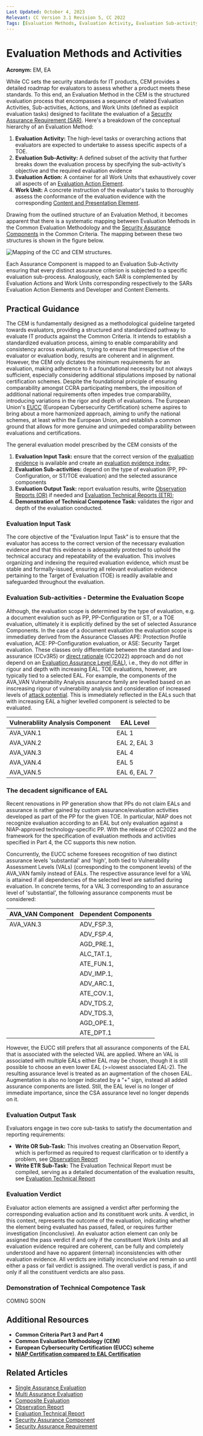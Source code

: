 ```yaml
---
Last Updated: October 4, 2023
Relevant: CC Version 3.1 Revision 5, CC 2022
Tags: [Evaluation Methods, Evaluation Activity, Evaluation Sub-activity, Evaluation Action, Work Unit, Evaluation Process, General Evaluation Model, Evaluation Input Task, Evaluation Output Task, Demonstration of Technical Competence Task, Evaluation Verdict, Evaluation Results, CEM]
---
```


# Evaluation Methods and Activities

**Acronym:** EM, EA

While CC sets the security standards for IT products, CEM provides a detailed roadmap for evaluators to assess whether a product meets these standards. To this end, an Evaluation Method in the CEM is the structured evaluation process that encompasses a sequence of related Evaluation Activities, Sub-activities, Actions, and Work Units (defined as explicit evaluation tasks) designed to facilitate the evaluation of a [Security Assurance Requirement (SAR)](./SecurityAssuranceRequirement.md). Here's a breakdown of the conceptual hierarchy of an Evaluation Method:

1. **Evaluation Activity:** The high-level tasks or overarching actions that evaluators are expected to undertake to assess specific aspects of a TOE. 
2. **Evaluation Sub-Activity:** A defined subset of the activity that further breaks down the evaluation process by specifying the sub-activity's objective and the required evaluation evidence 
3. **Evaluation Action:** A container for all Work Units that exhaustively cover all aspects of an [Evaluation Action Element](./SecurityAssuranceRequirement.md). 
4. **Work Unit:** A concrete instruction of the evaluator's tasks to thoroughly assess the conformance of the evaluation evidence with the corresponding [Content and Presentation Element](./SecurityAssuranceRequirement.md).

Drawing from the outlined structure of an Evaluation Method, it becomes apparent that there is a systematic mapping between Evaluation Methods in the Common Evaluation Methodology and the [Security Assurance Components](./SecurityComponent.md) in the Common Criteria. The mapping between these two structures is shown in the figure below.

![Mapping of the CC and CEM structures.](./_figures/MappingCCtoCEM.png)

Each Assurance Component is mapped to an Evaluation Sub-Activity ensuring that every distinct assurance criterion is subjected to a specific evaluation sub-process. Analogously, each SAR is complemented by Evaluation Actions and Work Units corresponding respectively to the SARs Evaluation Action Elements and Developer and Content Elements.

## Practical Guidance

The CEM is fundamentally designed as a methodological guideline targeted towards evaluators, providing a structured and standardized pathway to evaluate IT products against the Common Criteria. It intends to establish a standardized evaluation process, aiming to enable comparability and consistency across evaluations, trying to ensure that irrespective of the evaluator or evaluation body, results are coherent and in alignment. However, the CEM only dictates the minimum requirements for an evaluation, making adherence to it a foundational necessity but not always sufficient, especially considering additional stipulations imposed by national certification schemes. Despite the foundational principle of ensuring comparability amongst CCRA participating members, the imposition of additional national requirements often impedes true comparability, introducing variations in the rigor and depth of evaluations. The European Union's [EUCC](./EUCC.md) (European Cybersecurity Certification) scheme aspires to bring about a more harmonized approach, aiming to unify the national schemes, at least within the European Union, and establish a common ground that allows for more genuine and unimpeded comparability between evaluations and certifications.

The general evaluation model prescribed by the CEM consists of the 
1. **Evaluation Input Task:** ensure that the correct version of the [evaluation evidence](./EvaluationEvidence.md) is available and create an [evaluation evidence index](./EvaluationEvidenceIndex.md);
2. **Evaluation Sub-activities:** depend on the type of evaluation (PP, PP-Configuration, or ST/TOE evaluation) and the selected assurance components
3. **Evaluation Output Task:** report evaluation results, write [Observation Reports (OR)](./ObservationReport.md) if needed and [Evaluation Technical Reports (ETR)](./EvaluationTechnicalReport.md);
4. **Demonstration of Technical Compotence Task:** validates the rigor and depth of the evaluation conducted. 

### Evaluation Input Task

The core objective of the "Evaluation Input Task" is to ensure that the evaluator has access to the correct version of the necessary evaluation evidence and that this evidence is adequately protected to uphold the technical accuracy and repeatability of the evaluation. This involves organizing and indexing the required evaluation evidence, which must be stable and formally-issued, ensuring all relevant evaluation evidence pertaining to the Target of Evaluation (TOE) is readily available and safeguarded throughout the evaluation.

### Evaluation Sub-activities - Determine the Evaluation Scope

Although, the evaluation scope is determined by the type of evaluation, e.g. a document evalution such as PP, PP-Configuration or ST, or a TOE evaluation, ultimately it is explicitly defined by the set of selected Assurance Components. In the case of a document evaluation the evaluation scope is immediatley derived from the Assurance Classes APE: Protection Profile evaluation, ACE: PP-Configuration evaluation, or ASE: Security Target evaluation. These classes only differentiate between the standard and low-assurance (CCv3R5) or [direct rationale](./DirectRationale.md) (CC2022) approach and do not depend on an [Evaluation Assurance Level (EAL)](./EvaluationAssuranceLevel.md), i.e., they do not differ in rigour and depth with increasing EAL. TOE evaluations, however, are typically tied to a selected EAL. For example, the components of the AVA_VAN Vulnerability Analysis assurance family are levelled based on an inscreasing rigour of vulnerability analysis and consideration of increased levels of [attack potential](./AttackPotential.md). This is immediately reflected in the EALs such that with increasing EAL a higher levelled component is selected to be evaluated.

Vulnerabliity Analysis Component | EAL Level
--- | ---
AVA_VAN.1 | EAL 1
AVA_VAN.2 | EAL 2, EAL 3
AVA_VAN.3 | EAL 4
AVA_VAN.4 | EAL 5
AVA_VAN.5 | EAL 6, EAL 7

### The decadent significance of EAL

Recent renovations in PP generation show that PPs do not claim EALs and assurance is rather gained by custom assurance/evaluation activities developed as part of the PP for the given TOE. In particular, NIAP does not recognize evaluation according to an EAL but only evaluation against a NIAP-approved technology-specific PP. With the release of CC2022 and the framework for the specification of evaluation methods and activities specified in Part 4, the CC supports this new notion.

Concurrently, the EUCC scheme foresees recognition of two distinct assurance levels 'substantial' and 'high', both tied to Vulnerability Assessment Levels (VALs) (corresponding to the component levels) of the AVA_VAN family instead of EALs. The respective assurance level for a VAL is attained if all dependencies of the selected level are satisfied during evaluation. In concrete terms, for a VAL 3 corresponding to an assurance level of 'substantial', the following assurance components must be considered:

AVA_VAN Component | Dependent Components
--- | ---
AVA_VAN.3 | ADV_FSP.3, 
| | ADV_FSP.4, 
| | AGD_PRE.1, 
| | ALC_TAT.1, 
| | ATE_FUN.1, 
| | ADV_IMP.1, 
| | ADV_ARC.1, 
| | ATE_COV.1, 
| | ADV_TDS.2, 
| | ADV_TDS.3, 
| | AGD_OPE.1, 
| | ATE_DPT.1

However, the EUCC still prefers that all assurance components of the EAL that is associated with the selected VAL are applied. Where an VAL is associated with multiple EALs either EAL may be chosen, though it is still possible to choose an even lower EAL (>=lowest associated EAL-2). The resulting assurance level is treated as an augmentation of the chosen EAL. Augmentation is also no longer indicated by a “+” sign, instead all added assurance components are listed. Still, the EAL level is no longer of immediate importance, since the CSA assurance level no longer depends on it. 

### Evaluation Output Task

Evaluators engage in two core sub-tasks to satisfy the documentation and reporting requirements:

- **Write OR Sub-Task:** This involves creating an Observation Report, which is performed as required to request clarification or to identify a problem, see [Observation Report](./ObservationReport.md)
- **Write ETR Sub-Task:** The Evaluation Technical Report must be compiled, serving as a detailed documentation of the evaluation results, see [Evaluation Technical Report](./EvaluationTechnicalReport.md)

### Evaluation Verdict

Evaluator action elements are assigned a verdict after performing the corresponding evaluation action and its constituent work units. A verdict, in this context, represents the outcome of the evaluation, indicating whether the element being evaluated has passed, failed, or requires further investigation (inconclusive). An evaluator action element can only be assigned the pass verdict if and only if the constituent Work Units and all evaluation evidence required are coherent, can be fully and completely understood and have no apparent (internal) inconsistencies with other evaluation evidence. All verdicts are initially inconclusive and remain so until either a pass or fail verdict is assigned. The overall verdict is pass, if and only if all the constituent verdicts are also pass.

### Demonstration of Technical Compotence Task

COMING SOON

## Additional Resources

- **Common Criteria Part 3 and Part 4**
- **Common Evaluation Methodology (CEM)**
- **European Cybersecurity Certification (EUCC) scheme**
- **[NIAP Certification compared to EAL Certification](https://www.blackbox.co.uk/gb-gb/page/45890/Resources/Technical-Resources/Black-Box-Explains/KVM/NIAP-Certification-vs-EAL-Certification-for-Security-Testing)**

## Related Articles

- [Single Assurance Evaluation](./SingleAssuranceEvaluation.md)
- [Multi Assurance Evaluation](./MultiAssuranceEvaluation.md)
- [Composite Evaluation](./CompositeEvaluation.md)
- [Observation Report](./ObservationReport.md)
- [Evaluation Technical Report](./EvaluationTechnicalReport.md)
- [Security Assurance Component](./SecurityComponent.md)
- [Security Assurance Requirement](./SecurityAssuranceRequirement.md)